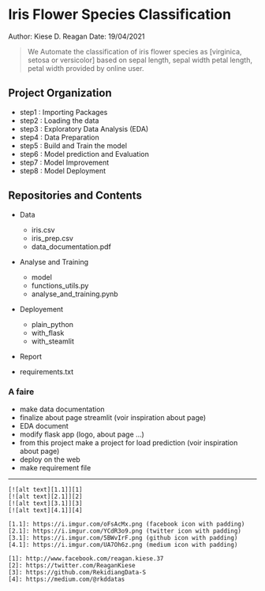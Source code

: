 <!-- ![alt text for screen readers](/accessoirs/data_logo_resized.png "Text to show on mouseover") -->

# Iris Flower Species Classification

Author: Kiese D. Reagan
Date: 19/04/2021

> We Automate the classification of iris flower species as [virginica, setosa or versicolor] based on sepal length, sepal width
     petal length, petal width provided by online user.

## Project Organization

* step1 :  Importing Packages
* step2 :  Loading the data
* step3 : Exploratory Data Analysis (EDA)
* step4 : Data Preparation
* step5 : Build and Train the model
* step6 : Model prediction and Evaluation
* step7 : Model Improvement
* step8 : Model Deployment

## Repositories and Contents

* Data
  + iris.csv
  + iris_prep.csv
  + data_documentation.pdf

* Analyse and Training
  + model
  + functions_utils.py
  + analyse_and_training.pynb
 
* Deployement
  + plain_python
  + with_flask
  + with_steamlit
* Report
* requirements.txt


### A faire

+ make data documentation
+ finalize about page streamlit (voir inspiration about page)
+ EDA document
+ modify flask app (logo, about page ...)
+ from this project make a project for load prediction (voir inspiration about page)
+ deploy on the web
+ make requirement file

---
 
    [![alt text][1.1]][1]
    [![alt text][2.1]][2]
    [![alt text][3.1]][3]
    [![alt text][4.1]][4]

    [1.1]: https://i.imgur.com/oFsAcMx.png (facebook icon with padding)
    [2.1]: https://i.imgur.com/YCdR3o9.png (twitter icon with padding)
    [3.1]: https://i.imgur.com/5BWvIrF.png (github icon with padding)
    [4.1]: https://i.imgur.com/UA7Oh6z.png (medium icon with padding)

    [1]: http://www.facebook.com/reagan.kiese.37
    [2]: https://twitter.com/ReaganKiese
    [3]: https://github.com/RekidiangData-S
    [4]: https://medium.com/@rkddatas
